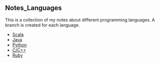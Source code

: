 ## Notes_Languages
This is a collection of my notes about different programming languages. A branch is created for each language.

- <a href="https://github.com/richthofen911/Notes_Languages/tree/Scala">Scala</a>
- <a href="https://github.com/richthofen911/Notes_Languages/tree/Java">Java</a>
- <a href="https://github.com/richthofen911/Notes_Languages/tree/Python">Python</a>
- <a href="https://github.com/richthofen911/Notes_Languages/tree/C/C%2B%2B">C/C++</a>
- <a href="https://github.com/richthofen911/Notes_Languages/tree/Ruby">Ruby</a>



